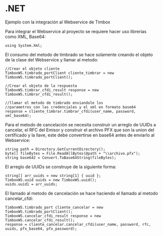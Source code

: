 # .NET
Ejemplo con la integración al Webservice de Timbox

Para integrar el Webservice al proyecto se requiere hacer uso librerias como XML, Base64:

```
using System.Xml;
```

El consumo del metodo de timbrado se hace solamente creando el objeto de la clase del Webservice y llamar al metodo:

```
//Crear el objeto cliente
TimboxWS.timbrado_portClient cliente_timbrar = new TimboxWS.timbrado_portClient();

//Crear el objeto de la respuesta
TimboxWS.timbrar_cfdi_result response = new TimboxWS.timbrar_cfdi_result();

//llamar el metodo de timbrado enviandole los 
//parametros con las credenciales y el xml en formato base64
response = cliente_timbrar.timbrar_cfdi(user_name, password, xml_base64);
```

Para el metodo de cancelación se necesita construir un arreglo de UUIDs a cancelar, el RFC del Emisor y construir el archivo PFX que son la union del certificado y la llave, este debe convertirse en base64 antes de enviarlo al Webservice:

```
string path = Directory.GetCurrentDirectory();
byte[] fileBytes = File.ReadAllBytes(@path + "\\archivo.pfx");
string base642 = Convert.ToBase64String(fileBytes);
```
El arreglo de UUIDs se construye de la siguiente forma:

```
string[] arr_uuids = new string[1] { uuid };
TimboxWS.uuid uuids = new TimboxWS.uuid();
uuids.uuid1 = arr_uuids;
```

El llamado al metodo de cancelación se hace haciendo el llamado al metodo cancelar_cfdi:

```
TimboxWS.timbrado_port cliente_cancelar = new TimboxWS.timbrado_portClient();
TimboxWS.cancelar_cfdi_result response = new TimboxWS.cancelar_cfdi_result();
response = cliente_cancelar.cancelar_cfdi(user_name, password, rfc, uuids, pfx_base64, pfx_password);
```



